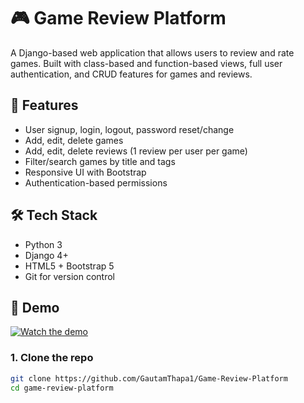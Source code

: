 # 🎮 Game Review Platform

A Django-based web application that allows users to review and rate games. Built with class-based and function-based views, full user authentication, and CRUD features for games and reviews.

## 🔧 Features

- User signup, login, logout, password reset/change
- Add, edit, delete games
- Add, edit, delete reviews (1 review per user per game)
- Filter/search games by title and tags
- Responsive UI with Bootstrap
- Authentication-based permissions

## 🛠️ Tech Stack

- Python 3
- Django 4+
- HTML5 + Bootstrap 5
- Git for version control

## 🎥 Demo

[![Watch the demo](https://img.youtube.com/vi/hDux-5Fnj5Y/0.jpg)](https://www.youtube.com/watch?v=hDux-5Fnj5Y)

### 1. Clone the repo

```bash
git clone https://github.com/GautamThapa1/Game-Review-Platform
cd game-review-platform
